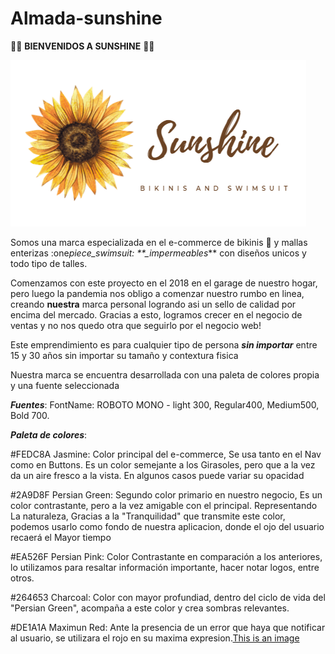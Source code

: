 # Almada-sunshine

:sunflower::sunflower: **BIENVENIDOS A SUNSHINE** :sunflower::sunflower:

![This is an image](https://github.com/guada1205/Almada-sunshine/blob/main/Recursos/Logo%20-%20Banner.png?raw=true)

Somos una marca especializada en el e-commerce de bikinis :bikini: y mallas enterizas :one*piece_swimsuit: \*\*\_impermeables*\*\* con diseños unicos y todo tipo de talles.

Comenzamos con este proyecto en el 2018 en el garage de nuestro hogar, pero luego la pandemia nos obligo a comenzar nuestro rumbo en linea, creando **nuestra** marca personal logrando asi un sello de calidad por encima del mercado. Gracias a esto, logramos crecer en el negocio de ventas y no nos quedo otra que seguirlo por el negocio web!

Este emprendimiento es para cualquier tipo de persona **_sin importar_** entre 15 y 30 años sin importar su tamaño y contextura fisica

Nuestra marca se encuentra desarrollada con una paleta de colores propia y una fuente seleccionada

**_Fuentes_**:
FontName: ROBOTO MONO - light 300, Regular400, Medium500, Bold 700.

**_Paleta de colores_**:

#FEDC8A Jasmine: Color principal del e-commerce, Se usa tanto en el Nav como en Buttons. Es un color semejante a los Girasoles, pero que a la vez da un aire fresco a la vista. En algunos casos puede variar su opacidad

#2A9D8F Persian Green: Segundo color primario en nuestro negocio, Es un color contrastante, pero a la vez amigable con el principal. Representando La naturaleza, Gracias a la "Tranquilidad" que transmite este color, podemos usarlo como fondo de nuestra aplicacion, donde el ojo del usuario recaerá el Mayor tiempo

#EA526F Persian Pink: Color Contrastante en comparación a los anteriores, lo utilizamos para resaltar información importante, hacer notar logos, entre otros.

#264653 Charcoal: Color con mayor profundiad, dentro del ciclo de vida del "Persian Green", acompaña a este color y crea sombras relevantes.

#DE1A1A Maximun Red: Ante la presencia de un error que haya que notificar al usuario, se utilizara el rojo en su maxima expresion.[This is an image](https://github.com/guada1205/Almada-sunshine/blob/main/Recursos/Paleta%20de%20Colores%20-%20Sunshine.png)
